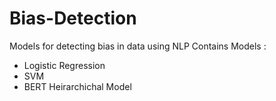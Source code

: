 # Bias-Detection
Models for detecting bias in data using NLP Contains Models :
  - Logistic Regression
  - SVM
  - BERT Heirarchichal Model
